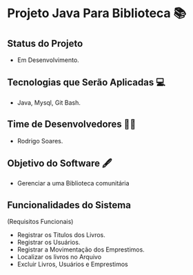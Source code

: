 # Projeto Java Para Biblioteca 📚

## Status do Projeto 
   - Em Desenvolvimento.

## Tecnologias que Serão Aplicadas 💻
   - Java, Mysql, Git Bash.

## Time de Desenvolvedores 🙋‍♂️
   - Rodrigo Soares.

## Objetivo do Software 🖋
  - Gerenciar a uma Biblioteca comunitária

## Funcionalidades do Sistema 
   (Requisitos Funcionais)
   - Registrar os Titulos dos Livros.
   - Registrar os Usuários.
   - Registrar a Movimentação dos Emprestimos.
   - Localizar os livros no Arquivo
   - Excluir Livros, Usuários e Emprestimos
